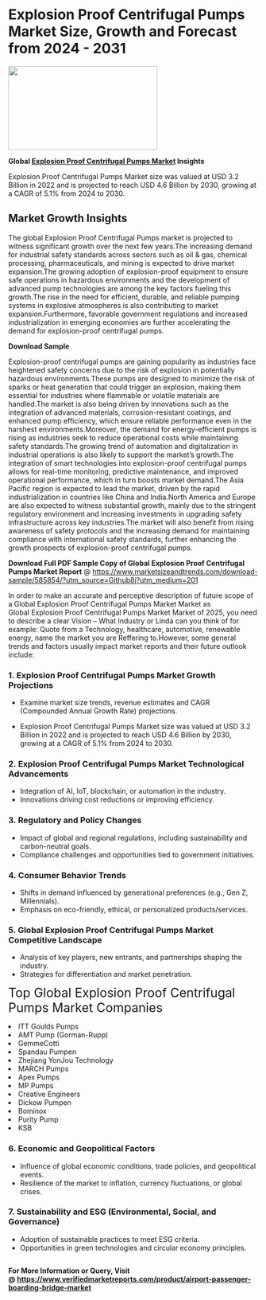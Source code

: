 <H1>Explosion Proof Centrifugal Pumps Market Size, Growth and Forecast from 2024 - 2031</H1><img class="aligncenter size-medium wp-image-584254" src="https://thirdeyenews.in/wp-content/uploads/2024/09/Global-Market-Research-300x168.jpeg" alt="" width="300" height="168" /><p><strong>Global&nbsp;<a href="https://www.marketsizeandtrends.com/download-sample/585854/?utm_source=Github8j?utm_medium=201">Explosion Proof Centrifugal Pumps Market</a> Insights</strong></p><p>Explosion Proof Centrifugal Pumps Market size was valued at USD 3.2 Billion in 2022 and is projected to reach USD 4.6 Billion by 2030, growing at a CAGR of 5.1% from 2024 to 2030.</p><p><h2>Market Growth Insights</h2> <p>The global Explosion Proof Centrifugal Pumps market is projected to witness significant growth over the next few years.The increasing demand for industrial safety standards across sectors such as oil & gas, chemical processing, pharmaceuticals, and mining is expected to drive market expansion.The growing adoption of explosion-proof equipment to ensure safe operations in hazardous environments and the development of advanced pump technologies are among the key factors fueling this growth.The rise in the need for efficient, durable, and reliable pumping systems in explosive atmospheres is also contributing to market expansion.Furthermore, favorable government regulations and increased industrialization in emerging economies are further accelerating the demand for explosion-proof centrifugal pumps.</p> <p><strong>Download Sample</strong></p> <p>Explosion-proof centrifugal pumps are gaining popularity as industries face heightened safety concerns due to the risk of explosion in potentially hazardous environments.These pumps are designed to minimize the risk of sparks or heat generation that could trigger an explosion, making them essential for industries where flammable or volatile materials are handled.The market is also being driven by innovations such as the integration of advanced materials, corrosion-resistant coatings, and enhanced pump efficiency, which ensure reliable performance even in the harshest environments.Moreover, the demand for energy-efficient pumps is rising as industries seek to reduce operational costs while maintaining safety standards.The growing trend of automation and digitalization in industrial operations is also likely to support the market’s growth.The integration of smart technologies into explosion-proof centrifugal pumps allows for real-time monitoring, predictive maintenance, and improved operational performance, which in turn boosts market demand.The Asia Pacific region is expected to lead the market, driven by the rapid industrialization in countries like China and India.North America and Europe are also expected to witness substantial growth, mainly due to the stringent regulatory environment and increasing investments in upgrading safety infrastructure across key industries.The market will also benefit from rising awareness of safety protocols and the increasing demand for maintaining compliance with international safety standards, further enhancing the growth prospects of explosion-proof centrifugal pumps.</p> <p><span class=""><strong>Download Full PDF Sample Copy of Global Explosion Proof Centrifugal Pumps Market Report</strong> @ <a href="https://www.marketsizeandtrends.com/download-sample/585854/?utm_source=Github8j?utm_medium=201" target="_blank">https://www.marketsizeandtrends.com/download-sample/585854/?utm_source=Github8j?utm_medium=201</a></span></p><p>In order to make an accurate and perceptive description of future scope of a Global&nbsp;Explosion Proof Centrifugal Pumps Market Market as Global&nbsp;Explosion Proof Centrifugal Pumps Market Market of 2025, you need to describe a clear Vision &ndash; What Industry or Linda can you think of for example: Quote from a Technology, healthcare, automotive, renewable energy, name the market you are Reffering to.However, some general trends and factors usually impact market reports and their future outlook include:</p><h3>1.&nbsp;<strong>Explosion Proof Centrifugal Pumps Market Growth Projections</strong></h3><ul><li>Examine market size trends, revenue estimates and CAGR (Compounded Annual Growth Rate) projections.</li><li><p>Explosion Proof Centrifugal Pumps Market size was valued at USD 3.2 Billion in 2022 and is projected to reach USD 4.6 Billion by 2030, growing at a CAGR of 5.1% from 2024 to 2030.</p></li></ul><h3>2.&nbsp;<strong>Explosion Proof Centrifugal Pumps Market Technological Advancements</strong></h3><ul><li>Integration of AI, IoT, blockchain, or automation in the industry.</li><li>Innovations driving cost reductions or improving efficiency.</li></ul><h3>3.&nbsp;<strong>Regulatory and Policy Changes</strong></h3><ul><li>Impact of global and regional regulations, including sustainability and carbon-neutral goals.</li><li>Compliance challenges and opportunities tied to government initiatives.</li></ul><h3>4.&nbsp;<strong>Consumer Behavior Trends</strong></h3><ul><li>Shifts in demand influenced by generational preferences (e.g., Gen Z, Millennials).</li><li>Emphasis on eco-friendly, ethical, or personalized products/services.</li></ul><h3>5.&nbsp;<strong>Global Explosion Proof Centrifugal Pumps Market Competitive Landscape</strong></h3><ul><li>Analysis of key players, new entrants, and partnerships shaping the industry.</li><li>Strategies for differentiation and market penetration.</li></ul><p data-pm-slice="1 1 []"><span style="color: inherit; font-family: inherit; font-size: 25px;">Top Global Explosion Proof Centrifugal Pumps Market Companies</span></p><div class="" data-test-id=""><p><li>ITT Goulds Pumps</li><li> AMT Pump (Gorman-Rupp)</li><li> GemmeCotti</li><li> Spandau Pumpen</li><li> Zhejiang YonJou Technology</li><li> MARCH Pumps</li><li> Apex Pumps</li><li> MP Pumps</li><li> Creative Engineers</li><li> Dickow Pumpen</li><li> Bominox</li><li> Purity Pump</li><li> KSB</li></p></div><h3>6.&nbsp;<strong>Economic and Geopolitical Factors</strong></h3><ul><li>Influence of global economic conditions, trade policies, and geopolitical events.</li><li>Resilience of the market to inflation, currency fluctuations, or global crises.</li></ul><h3>7.&nbsp;<strong>Sustainability and ESG (Environmental, Social, and Governance)</strong></h3><ul><li>Adoption of sustainable practices to meet ESG criteria.</li><li>Opportunities in green technologies and circular economy principles.</li></ul><h2><strong style="font-size: 14px;">For More Information or Query, Visit @&nbsp;</strong><a style="background-color: #ffffff; font-size: 14px;" href="https://www.marketsizeandtrends.com/report/explosion-proof-centrifugal-pumps-market/" target="_blank">https://www.verifiedmarketreports.com/product/airport-passenger-boarding-bridge-market</a></h2>